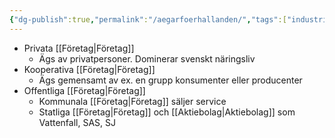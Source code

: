 ```yaml
---
{"dg-publish":true,"permalink":"/aegarfoerhallanden/","tags":["industriellekonomi"]}
---
```


- Privata [[Företag\|Företag]]
	- Ägs av privatpersoner. Dominerar svenskt näringsliv
- Kooperativa [[Företag\|Företag]]
	- Ägs gemensamt av ex. en grupp konsumenter eller producenter
- Offentliga [[Företag\|Företag]]
	- Kommunala [[Företag\|Företag]] säljer service
	- Statliga [[Företag\|Företag]]  och [[Aktiebolag\|Aktiebolag]] som Vattenfall, SAS, SJ